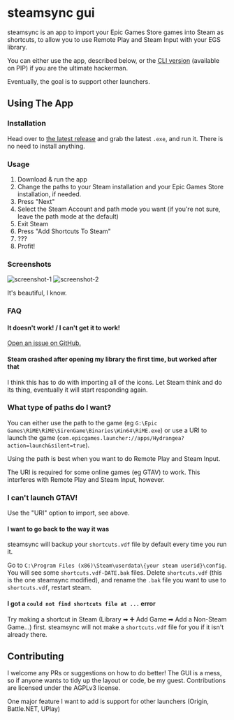 # steamsync gui

steamsync is an app to import your Epic Games Store games into Steam as shortcuts,
to allow you to use Remote Play and Steam Input with your EGS library.

You can either use the app, described below, or the [CLI version](../README.md) 
(available on PIP) if you are the ultimate hackerman.

Eventually, the goal is to support other launchers.

## Using The App
### Installation
Head over to [the latest release](https://github.com/jaydenmilne/steamsync/releases/latest) and 
grab the latest `.exe`, and run it. There is no need to install anything.

### Usage
1. Download & run the app
2. Change the paths to your Steam installation and your Epic Games Store installation,
   if needed.
3. Press "Next"
4. Select the Steam Account and path mode you want (if you're not sure, leave
   the path mode at the default)
5. Exit Steam
6. Press "Add Shortcuts To Steam"
7. ???
8. Profit!

### Screenshots
![screenshot-1](../doc/img1.png)
![screenshot-2](../doc/img2.png)

It's beautiful, I know.

### FAQ
#### It doesn't work! / I can't get it to work!
[Open an issue on GitHub.](https://github.com/jaydenmilne/steamsync/issues)

#### Steam crashed after opening my library the first time, but worked after that
I think this has to do with importing all of the icons. Let Steam think and do 
its thing, eventually it will start responding again.

### What type of paths do I want?

You can either use the path to the game 
(eg `G:\Epic Games\RiME\RiME\SirenGame\Binaries\Win64\RiME.exe`) or use a URI 
to launch the game (`com.epicgames.launcher://apps/Hydrangea?action=launch&silent=true`).

Using the path is best when you want to do Remote Play and Steam Input.

The URI is required for some online games (eg GTAV) to work. This interferes with
Remote Play and Steam Input, however.

### I can't launch GTAV!

Use the "URI" option to import, see above.

#### I want to go back to the way it was
steamsync will backup your `shortcuts.vdf` file by default every time you run it.

Go to `C:\Program Files (x86)\Steam\userdata\{your steam userid}\config`. You will see some
`shortcuts.vdf-DATE.bak` files. Delete `shortcuts.vdf` (this is the one steamsync modified),
and rename the `.bak` file you want to use to `shortcuts.vdf`, restart steam. 

#### I got a `could not find shortcuts file at ...` error
Try making a shortcut in Steam (Library ➡ ➕ Add Game ➡ Add a Non-Steam Game...) first. 
steamsync will not make a `shortcuts.vdf` file for you if it isn't already there.


## Contributing

I welcome any PRs or suggestions on how to do better! The GUI is a mess, so if 
anyone wants to tidy up the layout or code, be my guest. Contributions are
licensed under the AGPLv3 license.

One major feature I want to add is support for other launchers (Origin, Battle.NET, UPlay)